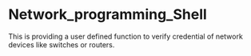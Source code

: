 # Network_programming_Shell
This is providing a user defined function to verify credential of network devices like switches or routers.
